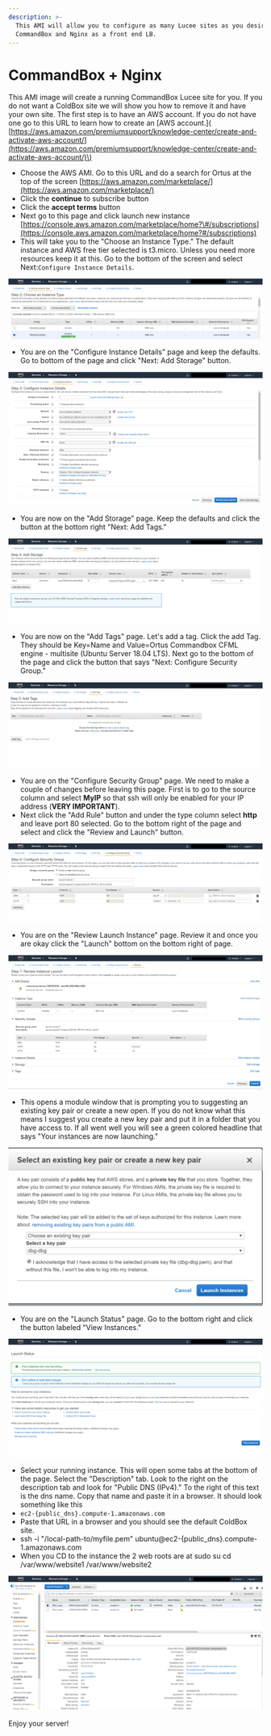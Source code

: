 ```yaml
---
description: >-
  This AMI will allow you to configure as many Lucee sites as you desire using
  CommandBox and Nginx as a front end LB.
---
```


# CommandBox + Nginx

This AMI image will create a running CommandBox Lucee site for you. If you do not want a ColdBox site we will show you how to remove it and have your own site. The first step is to have an AWS account. If you do not have one go to this URL to learn how to create an \[AWS account.\]\( [https://aws.amazon.com/premiumsupport/knowledge-center/create-and-activate-aws-account/](https://aws.amazon.com/premiumsupport/knowledge-center/create-and-activate-aws-account/)\)

* Choose the AWS AMI. Go to this URL and do a search for Ortus at the top of the screen [https://aws.amazon.com/marketplace/](https://aws.amazon.com/marketplace/)
* Click the **continue** to subscribe button
* Click the **accept terms** button
* Next go to this page and click launch new instance [https://console.aws.amazon.com/marketplace/home?\#/subscriptions](https://console.aws.amazon.com/marketplace/home?#/subscriptions)
* This will take you to the "Choose an Instance Type." The default instance and AWS free tier selected is t3.micro. Unless you need more resources keep it at this. Go to the bottom of the screen and select Next:`Configure Instance Details`. 

![Choose an Instance Type](../../../.gitbook/assets/image%20%286%29.png)

* You are on the "Configure Instance Details" page and keep the defaults. Go to bottom of the page and click "Next: Add Storage" button. 

![Configure Instance Details](../../../.gitbook/assets/image%20%283%29.png)

* You are now on the "Add Storage" page. Keep the defaults and click the button at the bottom right "Next: Add Tags."

![Add Storage](../../../.gitbook/assets/image.png)

* You are now on the "Add Tags" page. Let's add a tag. Click the add Tag. They should be Key=Name and Value=Ortus Commandbox CFML engine - multisite \(Ubuntu Server 18.04 LTS\). Next go to the bottom of the page and click the button that says "Next: Configure Security Group."

![Add Tags](../../../.gitbook/assets/image%20%285%29.png)

* You are on the "Configure Security Group" page. We need to make a couple of changes before leaving this page. First is to go to the source column and select **MyIP** so that ssh will only be enabled for your IP address \(**VERY IMPORTANT**\).
* Next click the "Add Rule" button and under the type column select **http** and leave port 80 selected. Go to the bottom right of the page and select and click the "Review and Launch" button.

![Configure Security Group](../../../.gitbook/assets/image%20%284%29.png)

* You are on the "Review Launch Instance" page. Review it and once you are okay click the "Launch" bottom on the bottom right of page.

![Review Launch Instance](../../../.gitbook/assets/image%20%288%29.png)

* This opens a module window that is prompting you to suggesting an existing key pair or create a new open. If you do not know what this means I suggest you create a new key pair and put it in a folder that you have access to. If all went well you will see a green colored headline that says "Your instances are now launching."  

![Select Key Pair](../../../.gitbook/assets/image%20%281%29.png)

* You are on the "Launch Status" page. Go to the bottom right and click the button labeled "View Instances." 

![Launch Status](../../../.gitbook/assets/image%20%282%29.png)

* Select your running instance. This will open some tabs at the bottom of the page. Select the "Description" tab. Look to the right on the description tab and look for "Public DNS \(IPv4\)." To the right of this text is the dns name. Copy that name and paste it in a browser. It should look something like this
* `ec2-{public_dns}.compute-1.amazonaws.com`
* Paste that URL in a browser and you should see the default ColdBox site.
* ssh -i "/local-path-to/myfile.pem" ubuntu@ec2-{public\_dns}.compute-1.amazonaws.com
* When you CD to the instance the 2 web roots are at sudo su cd /var/www/website1 /var/www/website2

![Running Instance](../../../.gitbook/assets/image%20%287%29.png)

Enjoy your server!

